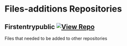 # Files-additions Repositories

## Firstentrypublic [![View Repo](https://img.shields.io/badge/view-repo-green)](https://github.com/danielrosehill/FirstEntryPublic)
Files that needed to be added to other repositories

